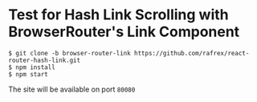 # Test for Hash Link Scrolling with BrowserRouter's Link Component

```shell
$ git clone -b browser-router-link https://github.com/rafrex/react-router-hash-link.git
$ npm install
$ npm start
```
The site will be available on port `80080`
